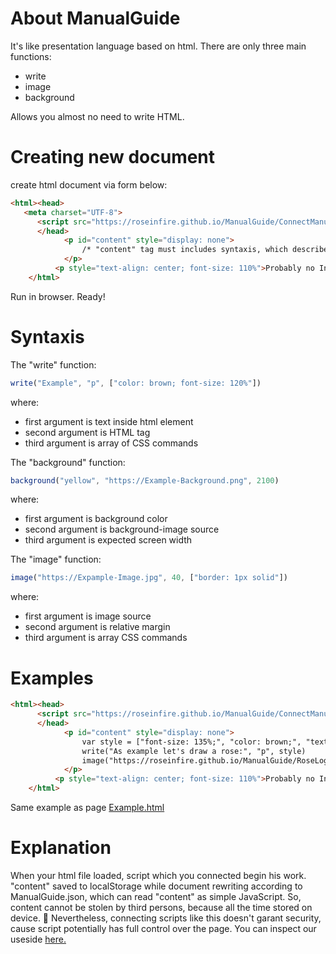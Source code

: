 # About ManualGuide
It's like presentation language based on html.
There are only three main functions:
* write
* image
* background

 Allows you almost no need to write HTML.

# Creating new document
create html document via form below:
```html
<html><head>
   <meta charset="UTF-8">
      <script src="https://roseinfire.github.io/ManualGuide/ConnectManualGuide.js"></script>
      </head>
            <p id="content" style="display: none">
                /* "content" tag must includes syntaxis, which described below. */
            </p>
          <p style="text-align: center; font-size: 110%">Probably no Internet</p>
    </html>
```
Run in browser. Ready!
# Syntaxis
The "write" function: 
```JavaScript
write("Example", "p", ["color: brown; font-size: 120%"])
```
where:
* first argument is text inside html element
* second argument is HTML tag
* third argument is array of CSS commands

The "background" function:
```JavaScript
background("yellow", "https://Example-Background.png", 2100)
```
where:
* first argument is background color
* second argument is background-image source
* third argument is expected screen width

The "image" function:
```JavaScript
image("https://Expample-Image.jpg", 40, ["border: 1px solid"])
```
where:
* first argument is image source
* second argument is relative margin
* third argument is array CSS commands

# Examples
```html
<html><head>
      <script src="https://roseinfire.github.io/ManualGuide/ConnectManualGuide.js"></script>
      </head>
            <p id="content" style="display: none">
                var style = ["font-size: 135%;", "color: brown;", "text-align: center;"]
                write("As example let's draw a rose:", "p", style)
                image("https://roseinfire.github.io/ManualGuide/RoseLogo.png", 40)
            </p>
          <p style="text-align: center; font-size: 110%">Probably no Internet</p>
    </html>
```
Same example as page [Example.html](https://roseinfire.github.io/ManualGuide/Example.html)
# Explanation
When your html file loaded, script which you connected begin his work.
"content" saved to localStorage while document rewriting according to ManualGuide.json,
which can read "content" as simple JavaScript. So, content cannot be stolen by third persons, because
all the time stored on device. 
:rotating_light: Nevertheless, connecting scripts like this doesn't garant security, cause
script potentially has full control over the page. You can inspect our useside [here.](https://github.com/Roseinfire/ManualGuide/blob/main/ConnectManualGuide.js)
